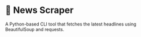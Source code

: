 # 📰 News Scraper

A Python-based CLI tool that fetches the latest headlines using BeautifulSoup and requests.
